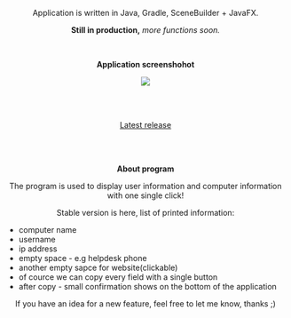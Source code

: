 <span align="center">
 <p align="center"> Application is written in Java, Gradle, SceneBuilder + JavaFX.</p>
 <p align="center"><b>Still in production,</b> <i>more functions soon.</i></p>
<br>
 <p align="center"><b>Application screenshohot</p></b></p>
 <p><image src="https://user-images.githubusercontent.com/61277838/194622118-655a42a1-5e8a-48a7-80de-9a5443001b63.png"></p>
 <br><br>

 <p align="center"><a href="https://github.com/Tacoo99/InfoComputer/releases/">Latest release</a></p>
 </br></br>

 <b>About program</b>
 <p>The program is used to display user information and computer information with one single click!</p>
 <p>Stable version is here, list of printed information:</p>
 </span>
 <ul>
  <li>computer name</li>
  <li>username</li>
  <li>ip address</li>
  <li>empty space - e.g helpdesk phone</li>
  <li>another empty sapce for website(clickable)</li>
  <li>of cource we can copy every field with a single button</li>
  <li>after copy - small confirmation shows on the bottom of the application
</ul>
<p align="center">If you have an idea for a new feature, feel free to let me know, thanks ;)</p>
